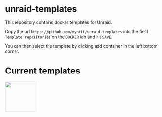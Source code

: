 # unraid-templates


This repository contains docker templates for Unraid.

Copy the url `https://github.com/mynttt/unraid-templates` into the field `Template repositories` on the `DOCKER` tab and hit `SAVE`.

You can then select the template by clicking add container in the left bottom corner.

# Current templates

<a href="https://github.com/mynttt/UpdateTool/"><img src="https://raw.githubusercontent.com/mynttt/UpdateTool/master/img/icon.png" width="100" /></a>
